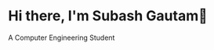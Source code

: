 # Hi there, I'm Subash Gautam👋

A Computer Engineering Student

<!--
## Skills
- **Languages:** C, C++, JavaScript
- **Front-end:** HTML, CSS, JavaScript, React
- **Back-end:** Node JS
  <!-- **Databases:** MongoDB, MySQL, PostgreSQL -->
<!--
## Projects
- [Market Sphere - Minor Project](https://github.com/subash-gautam/Market-Sphere)
  An e-commerse website to allow users buy/sell their product online.
- [Salon Management System](https://github.com/subash-gautam/Salon-Management-System-Software-Engineering-Project-)
  A web based application help to book barber near by.
- [Bank Management System - in C programming](https://github.com/subash-gautam/C-Bank-Management-Program)
  A C programming project to illustrate c programming concepts.

## Contact
- [LinkedIn](https://www.linkedin.com/in/ersubashgautam)
- [Twitter](https://twitter.com/ersubashgautam)
- **Email:** subashgautam977@gmail.com

![Top Languages](https://github-readme-stats.vercel.app/api/top-langs/?username=subash-gautam&layout=compact)
![GitHub Stats](https://github-readme-stats.vercel.app/api?username=subash-gautam&show_icons=true)

-->
<!--
**subash-gautam/subash-gautam** is a ✨ _special_ ✨ repository because its `README.md` (this file) appears on your GitHub profile.

Here are some ideas to get you started:

- 🔭 I’m currently working on ...
- 🌱 I’m currently learning ...
- 👯 I’m looking to collaborate on ...
- 🤔 I’m looking for help with ...
- 💬 Ask me about ...
- 📫 How to reach me: ...
- 😄 Pronouns: ...
- ⚡ Fun fact: ...
-->
